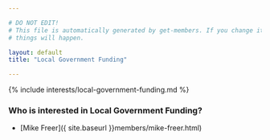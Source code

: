 ```yaml
---

# DO NOT EDIT!
# This file is automatically generated by get-members. If you change it, bad
# things will happen.

layout: default
title: "Local Government Funding"

---
```


{% include interests/local-government-funding.md %}

### Who is interested in Local Government Funding?


* [Mike Freer]({ site.baseurl }}members/mike-freer.html)

